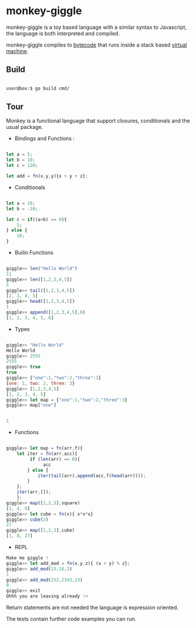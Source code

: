# monkey-giggle

monkey-giggle is a toy based language with a similar syntax to Javascript,
the language is both interpreted and compiled.

monkey-giggle compiles to [bytecode](code/code.go) that runs inside a stack based
[virtual machine](vm/vm.go).

## Build

```sh

user@box:$ go build cmd/

```

## Tour

Monkey is a functional language that support closures, conditionals and the usual
package.

- Bindings and Functions :

```javascript

let a = 5;
let b = 10;
let c = 120;

let add = fn(x,y,y){x + y + z};
```

- Conditionals

```javascript

let a = 10;
let b = -10;

let c = if((a+b) == 0){
    5;
} else {
    10;
}

```

- Builin Functions

```javascript

giggle>> len("Hello World")
11
giggle>> len([1,2,3,4,5])
5
giggle>> tail([1,2,3,4,5])
[2, 3, 4, 5]
giggle>> head([1,2,3,4,5])
1
giggle>> append([1,2,3,4,5],6)
[1, 2, 3, 4, 5, 6]

```

- Types

```javascript

giggle>> "Hello World"
Hello World
giggle>> 2555
2555
giggle>> true
true
giggle>> {"one":1,"two":2,"three":3}
{one: 1, two: 2, three: 3}
giggle>> [1,2,3,4,5]
[1, 2, 3, 4, 5]
giggle>> let map = {"one":1,"two":2,"three":3}
giggle>> map["one"]


1
```

- Functions

```javascript

giggle>> let map = fn(arr,f){
    let iter = fn(arr,acc){
         if (len(arr) == 0){
              acc
        } else {
            iter(tail(arr),append(acc,f(head(arr))));
        }
    };
    iter(arr,[]);
    };
giggle>> map([1,2,3],square)
[1, 4, 9]
giggle>> let cube = fn(x){ x*x*x}
giggle>> cube(3)
27
giggle>> map([1,2,3],cube)
[1, 8, 27]

```

- REPL

```javascript
Make me giggle !
giggle>> let add_mod = fn(x,y,z){ (x + y) % z};
giggle>> add_mod(15,16,3)
1
giggle>> add_mod(252,2343,13)
8
giggle>> exit
Ohhh you are leaving already !⏎

````

Return statements are not needed the language is expression oriented.

The tests contain further code examples you can run.
